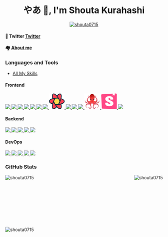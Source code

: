 <h1 align="center">やあ 👋, I'm Shouta Kurahashi</h1>

<p align="center" > <a href="https://github.com/ryo-ma/github-profile-trophy"><img src="https://github-profile-trophy.vercel.app/?username=shouta0715&theme=onedark&column=4)" alt="shouta0715" /></a> </p>

#### 🔭 Twitter [Twitter](https://twitter.com/shoutapu0715)

#### 🏘 [About me](https://www.kurahashi.me/)


### Languages and Tools

- [All My Skills](https://www.kurahashi.me/skills)

#### Frontend

 <a href="https://www.kurahashi.me/skills/g_hw_jgzq5g" target="_blank" rel="noopener">
        <img src="https://skillicons.dev/icons?i=html" />
     </a>
     <a href="https://www.kurahashi.me/skills/uec_1sj_05fa" target="_blank" rel="noopener">
        <img src="https://skillicons.dev/icons?i=css" />
     </a>
     <a href="https://www.kurahashi.me/skills/29gdrucxitdq" target="_blank" rel="noopener">
        <img src="https://skillicons.dev/icons?i=js" />
     </a>
     <a href="https://www.kurahashi.me/skills/874rpskakg" target="_blank" rel="noopener">
        <img src="https://skillicons.dev/icons?i=ts" />
     </a>
     <a href="https://www.kurahashi.me/skills/hkka29azv" target="_blank" rel="noopener">
        <img src="https://skillicons.dev/icons?i=react" />
     </a>
     <a href="https://www.kurahashi.me/skills/id8gcfuulno2" target="_blank" rel="noopener">
        <img src="https://skillicons.dev/icons?i=nextjs" />
     </a>
     <a href="https://www.kurahashi.me/skills/1-_49337d" target="_blank" rel="noopener">
        <img src="https://skillicons.dev/icons?i=tailwind" />
     </a>
     <a href="https://www.kurahashi.me/skills/1qmxfvf56v" target="_blank" rel="noopener">
        <img src="./images/TanstackQuery.png" style="width: 50px; height: 50px;" />
     </a>
     <a href="https://www.kurahashi.me/skills/83_621ndle" target="_blank" rel="noopener">
        <img src="https://skillicons.dev/icons?i=astro" />
     </a>
     <a href="https://www.kurahashi.me/skills/y6lhmb3yt9i0" target="_blank" rel="noopener">
        <img src="https://skillicons.dev/icons?i=jest" />
     </a>
     <a href="https://www.kurahashi.me/skills/aj9ad4c9psk" target="_blank" rel="noopener">
        <img src="https://skillicons.dev/icons?i=vitest" />
     </a>
     <a href="https://www.kurahashi.me/skills/bqfl482ni-td">
        <img src="./images/testing-library.png" style="width: 50px; height: 50px;" />
     </a>
     <a href="https://www.kurahashi.me/skills/vzpdt-ck3t" target="_blank" rel="noopener" >
        <img src="./images/storybook.png" style="width: 50px; height: 50px;" />
     </a>
     <a href="https://www.kurahashi.me/skills/cwk8p8_tjt8j" target="_blank" rel="noopener">
        <img src="https://skillicons.dev/icons?i=graphql" />
     </a>

#### Backend

   <a href="https://www.kurahashi.me/skills/mnr3ttvlj" target="_blank" rel="noopener">
        <img src="https://skillicons.dev/icons?i=go" />
     </a>
     <a href="https://www.kurahashi.me/skills/srpwvk67hf" target="_blank" rel="noopener">
        <img src="https://skillicons.dev/icons?i=nodejs" />
     </a>
     <a href="https://www.kurahashi.me/skills/dp5612wfw" target="_blank" rel="noopener">
        <img src="https://skillicons.dev/icons?i=prisma" />
     </a>
     <a href="https://www.kurahashi.me/skills/h6xbw34nyxmp" target="_blank" rel="noopener">
        <img src="https://skillicons.dev/icons?i=mysql" />
     </a>
     <a href="https://www.kurahashi.me/skills/h6xbw34nyxmp" target="_blank" rel="noopener">
        <img src="https://skillicons.dev/icons?i=postgresql" />
     </a>

#### DevOps

  <a href="https://github.com/shouta0715" target="_blank" rel="noopener">
        <img src="https://skillicons.dev/icons?i=github" />
     </a>
     <a href="https://github.com/shouta0715" target="_blank" rel="noopener">
        <img src="https://skillicons.dev/icons?i=git" />
     </a>
     <a href="https://www.kurahashi.me/skills/kenc6qe1bzsq" target="_blank" rel="noopener">
        <img src="https://skillicons.dev/icons?i=supabase" />
     </a>
     <a href="https://www.kurahashi.me/skills/75377j-frs4" target="_blank" rel="noopener">
        <img src="https://skillicons.dev/icons?i=firebase" />
     </a>
     <a href="https://www.kurahashi.me/skills/i-u5ngq3u6" target="_blank" rel="noopener">
        <img src="https://skillicons.dev/icons?i=docker" />
     </a>

### GitHub Stats

<p align="center" style="display:flex; gap: 1rem; align-items: center; flex-wrap: wrap; justify-content: space-between;
"><img align="left" height="150px" src="https://github-readme-stats.vercel.app/api/top-langs?username=shouta0715&show_icons=true&locale=en&layout=compact" alt="shouta0715" />
<img align="center" height="150px" src="https://github-readme-stats.vercel.app/api?username=shouta0715&show_icons=true&locale=en" alt="shouta0715" /></p>

<p><img align="center" src="https://github-readme-streak-stats.herokuapp.com/?user=shouta0715&" alt="shouta0715" /></p>
